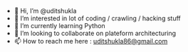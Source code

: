 - 👋 Hi, I’m @uditshukla
- 👀 I’m interested in lot of coding / crawling / hacking stuff
- 🌱 I’m currently learning Python 
- 💞️ I’m looking to collaborate on plateform architecturing 
- 📫 How to reach me here : uditshukla86@gmail.com

<!---
uditshukla/uditshukla is a ✨ special ✨ repository because its `README.md` (this file) appears on your GitHub profile.
You can click the Preview link to take a look at your changes.
--->
